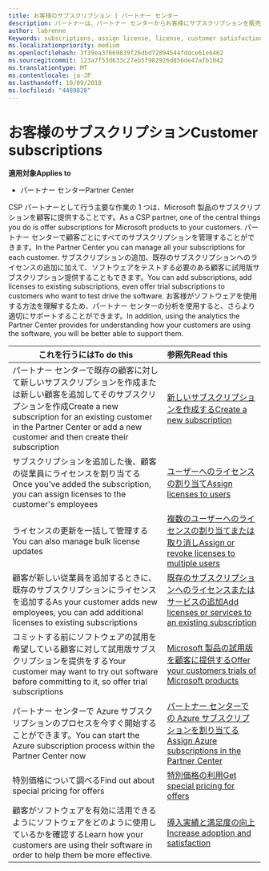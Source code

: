 ```yaml
---
title: お客様のサブスクリプション | パートナー センター
description: パートナーは、パートナー センターからお客様にサブスクリプションを販売し、お客様を管理できます。
author: labrenne
Keywords: subscriptions, assign license, license, customer satisfaction, Azure subscriptions
ms.localizationpriority: medium
ms.openlocfilehash: 3f39ea37669839f26dbd72894544fddce61e6462
ms.sourcegitcommit: 123a7f53d633c27eb5f982926d856de47afb1042
ms.translationtype: MT
ms.contentlocale: ja-JP
ms.lasthandoff: 10/09/2018
ms.locfileid: "4489828"
---
```

# <a name="customer-subscriptions"></a><span data-ttu-id="d0a63-103">お客様のサブスクリプション</span><span class="sxs-lookup"><span data-stu-id="d0a63-103">Customer subscriptions</span></span>

**<span data-ttu-id="d0a63-104">適用対象</span><span class="sxs-lookup"><span data-stu-id="d0a63-104">Applies to</span></span>**

-  <span data-ttu-id="d0a63-105">パートナー センター</span><span class="sxs-lookup"><span data-stu-id="d0a63-105">Partner Center</span></span>

<span data-ttu-id="d0a63-106">CSP パートナーとして行う主要な作業の 1 つは、Microsoft 製品のサブスクリプションを顧客に提供することです。</span><span class="sxs-lookup"><span data-stu-id="d0a63-106">As a CSP partner, one of the central things you do is offer subscriptions for Microsoft products to your customers.</span></span> <span data-ttu-id="d0a63-107">パートナー センターで顧客ごとにすべてのサブスクリプションを管理することができます。</span><span class="sxs-lookup"><span data-stu-id="d0a63-107">In the Partner Center you can manage all your subscriptions for each customer.</span></span> <span data-ttu-id="d0a63-108">サブスクリプションの追加、既存のサブスクリプションへのライセンスの追加に加えて、ソフトウェアをテストする必要のある顧客に試用版サブスクリプション提供することもできます。</span><span class="sxs-lookup"><span data-stu-id="d0a63-108">You can add subscriptions, add licenses to existing subscriptions, even offer trial subscriptions to customers who want to test drive the software.</span></span> <span data-ttu-id="d0a63-109">お客様がソフトウェアを使用する方法を理解するため、パートナー センターの分析を使用すると、さらより適切にサポートすることができます。</span><span class="sxs-lookup"><span data-stu-id="d0a63-109">In addition, using the analytics the Partner Center provides for understanding how your customers are using the software, you will be better able to support them.</span></span>

|**<span data-ttu-id="d0a63-110">これを行うには</span><span class="sxs-lookup"><span data-stu-id="d0a63-110">To do this</span></span>**   |**<span data-ttu-id="d0a63-111">参照先</span><span class="sxs-lookup"><span data-stu-id="d0a63-111">Read this</span></span>**   |
|----------------------|:----------------------|
|<span data-ttu-id="d0a63-112">パートナー センターで既存の顧客に対して新しいサブスクリプションを作成または新しい顧客を追加してそのサブスクリプションを作成</span><span class="sxs-lookup"><span data-stu-id="d0a63-112">Create a new subscription for an existing customer in the Partner Center or add a new customer and then create their subscription</span></span>|[<span data-ttu-id="d0a63-113">新しいサブスクリプションを作成する</span><span class="sxs-lookup"><span data-stu-id="d0a63-113">Create a new subscription</span></span>](create-a-new-subscription.md)|
|<span data-ttu-id="d0a63-114">サブスクリプションを追加した後、顧客の従業員にライセンスを割り当てる</span><span class="sxs-lookup"><span data-stu-id="d0a63-114">Once you've added the subscription, you can assign licenses to the customer's employees</span></span>  |[<span data-ttu-id="d0a63-115">ユーザーへのライセンスの割り当て</span><span class="sxs-lookup"><span data-stu-id="d0a63-115">Assign licenses to users</span></span>](assign-licenses-to-users.md)|
|<span data-ttu-id="d0a63-116">ライセンスの更新を一括して管理する</span><span class="sxs-lookup"><span data-stu-id="d0a63-116">You can also manage bulk license updates</span></span>   |[<span data-ttu-id="d0a63-117">複数のユーザーへのライセンスの割り当てまたは取り消し</span><span class="sxs-lookup"><span data-stu-id="d0a63-117">Assign or revoke licenses to multiple users</span></span>](bulk-license-provisioning-for-multiple-users.md)|
|<span data-ttu-id="d0a63-118">顧客が新しい従業員を追加するときに、既存のサブスクリプションにライセンスを追加する</span><span class="sxs-lookup"><span data-stu-id="d0a63-118">As your customer adds new employees, you can add additional licenses to existing subscriptions</span></span>   |[<span data-ttu-id="d0a63-119">既存のサブスクリプションへのライセンスまたはサービスの追加</span><span class="sxs-lookup"><span data-stu-id="d0a63-119">Add licenses or services to an existing subscription</span></span>](add-licenses-or-services-to-an-existing-subscription.md)|
|<span data-ttu-id="d0a63-120">コミットする前にソフトウェアの試用を希望している顧客に対して試用版サブスクリプションを提供をする</span><span class="sxs-lookup"><span data-stu-id="d0a63-120">Your customer may want to try out software before committing to it, so offer trial subscriptions</span></span>    |[<span data-ttu-id="d0a63-121">Microsoft 製品の試用版を顧客に提供する</span><span class="sxs-lookup"><span data-stu-id="d0a63-121">Offer your customers trials of Microsoft products</span></span>](offer-your-customers-trials-of-microsoft-products.md)|
|<span data-ttu-id="d0a63-122">パートナー センターで Azure サブスクリプションのプロセスを今すぐ開始することができます。</span><span class="sxs-lookup"><span data-stu-id="d0a63-122">You can start the Azure subscription process within the Partner Center now</span></span>   |[<span data-ttu-id="d0a63-123">パートナー センターでの Azure サブスクリプションを割り当てる</span><span class="sxs-lookup"><span data-stu-id="d0a63-123">Assign Azure subscriptions in the Partner Center</span></span>](assign-azure-subscriptions.md)|
|<span data-ttu-id="d0a63-124">特別価格について調べる</span><span class="sxs-lookup"><span data-stu-id="d0a63-124">Find out about special pricing for offers</span></span>   |[<span data-ttu-id="d0a63-125">特別価格の利用</span><span class="sxs-lookup"><span data-stu-id="d0a63-125">Get special pricing for offers</span></span>](get-special-pricing-for-offers.md)|
|<span data-ttu-id="d0a63-126">顧客がソフトウェアを有効に活用できるようにソフトウェアをどのように使用しているかを確認する</span><span class="sxs-lookup"><span data-stu-id="d0a63-126">Learn how your customers are using their software in order to help them be more effective.</span></span>   | [<span data-ttu-id="d0a63-127">導入実績と満足度の向上</span><span class="sxs-lookup"><span data-stu-id="d0a63-127">Increase adoption and satisfaction</span></span>](increasing-adoption-and-satisfaction.md)   | 

































 

 



